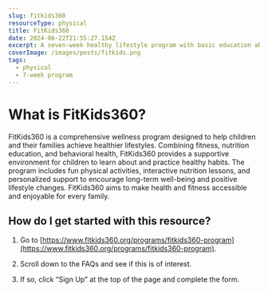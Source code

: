 ```yaml
---
slug: fitkids360
resourceType: physical
title: FitKids360
date: 2024-06-22T21:55:27.154Z
excerpt: A seven-week healthy lifestyle program with basic education about nutrition, behavior, and exercise.
coverImage: /images/posts/fitkids.png
tags:
  - physical
  - 7-week program
---
```


<script>
  import Callout from "$lib/components/molecules/Callout.svelte";
  import PhoneNumber from "$lib/components/molecules/PhoneNumber.svelte"
  import {siteBaseUrl} from "$lib/data/meta"

  const resourceTextDescription = `FitKids360 is a comprehensive wellness program designed to help children and their families achieve healthier lifestyles. Combining fitness, nutrition education, and behavioral health, FitKids360 provides a supportive environment for children to learn about and practice healthy habits. The program includes fun physical activities, interactive nutrition lessons, and personalized support to encourage long-term well-being and positive lifestyle changes. FitKids360 aims to make health and fitness accessible and enjoyable for every family.

1) Go to https://www.fitkids360.org/programs/fitkids360-program.

2) Scroll down to the FAQs and see if this is of interest.

3) If so, click “Sign Up” at the top of the page and complete the form.

For more information/detail go to: ${siteBaseUrl + "fitkids360"}`
</script>

<Callout type="info">
  <PhoneNumber resourceToSend={"physical"} {resourceTextDescription} />
</Callout>

# What is FitKids360?

FitKids360 is a comprehensive wellness program designed to help children and their families achieve healthier lifestyles. Combining fitness, nutrition education, and behavioral health, FitKids360 provides a supportive environment for children to learn about and practice healthy habits. The program includes fun physical activities, interactive nutrition lessons, and personalized support to encourage long-term well-being and positive lifestyle changes. FitKids360 aims to make health and fitness accessible and enjoyable for every family.

## How do I get started with this resource?

1) Go to [https://www.fitkids360.org/programs/fitkids360-program](https://www.fitkids360.org/programs/fitkids360-program).

2) Scroll down to the FAQs and see if this is of interest.

3) If so, click “Sign Up” at the top of the page and complete the form.